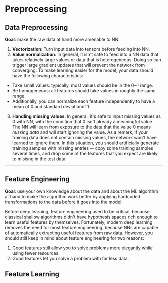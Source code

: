# Preprocessing

## Data Preprocessing

**Goal**: make the raw data at hand more amenable to NN.

1. **Vectorization**: Turn input data into tensors before feeding into NN.
2. **Value normalization**: In general, it isn't safe to feed into a NN data that takes relatively large values or data that is heterogeneous. Doing so can trigger large gradient updates that will prevent the network from converging. To make learning easier for the model, your data should have the following characteristics:
  - Take small values: typically, most values should be in the 0~1 range.
  - Be homogeneous: all features should take values in roughly the same range.
  - Additionally, you can normalize each feature independently to have a mean of 0 and standard deviationof 1.
3. **Handling missing values**: In general, it's safe to input missing values as 0 with NN, with the condition that 0 isn't already a meaningful value. The NN will learn from exposure to the data that the value 0 means *missing data* and will start ignoring the value. As a remark, if your training data does not contain missing values, the network won't have learned to ignore them. In this situation, you should artificially generate training samples with missing entries -- copy some training samples several times, and drop some of the features that you expect are likely to misisng in the test data.

---
## Feature Engineering

**Goal**: use your own knowledge about the data and about the ML algorithm at hand to make the algorithm work better by applying hardcoded transformations to the data before it goes into the model.

Before deep learning, feature engineering used to be critical, because classical shallow algorithms didn't have hypothesis spaces rich enough to learn useful features by themselves. Fortunately, modern deep learning removes the need for most feature engineering, because NNs are capable of automatically extracting useful features from raw data. However, you should still keep in mind about feature engineering for two reasons:

1. Good features still allow you to solve problems more elegantly while using fewer resources.
2. Good features let you solve a problem with far less data.



## Feature Learning
